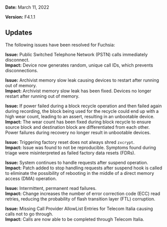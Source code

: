 **Date:** March 11, 2022

**Version:** F4.1.1

## Updates

The following issues have been resolved for Fuchsia:

**Issue:** Public Switched Telephone Network (PSTN) calls immediately
disconnect.  
**Impact:** Device now generates random, unique call IDs, which prevents
disconnections.

**Issue:** Archivist memory slow leak causing devices to restart after running
out of memory.  
**Impact:** Archivist memory slow leak has been fixed. Devices no longer restart
after running out of memory.

**Issue:** If power failed during a block recycle operation and then failed
again during recording, the block being used for the recycle could end up with
a high wear count, leading to an assert, resulting in an unbootable device.  
**Impact:** The wear count has been fixed during block recycle to ensure source
block and destination block are differentiated from each other. Power failures
during recovery no longer result in unbootable devices.

**Issue:** Triggering factory reset does not always shred `zxcrypt`.  
**Impact:** Issue was found to not be reproducible. Symptoms found during
triage were misinterpreted as failed factory data resets (FDRs).

**Issue:** System continues to handle requests after suspend operation.  
**Impact:** Patch added to stop handling requests after suspend hook is called
to eliminate the possibility of rebooting in the middle of a direct memory
access (DMA) operation.

**Issue:** Intermittent, permanent read failures.  
**Impact:** Change increases the number of error correction code (ECC) read
retries, reducing the probability of flash transition layer (FTL) corruption.

**Issue:** Missing Call Provider AllowList Entries for Telecom Italia causing
calls not to go through.  
**Impact:** Calls are now able to be completed through Telecom Italia.
